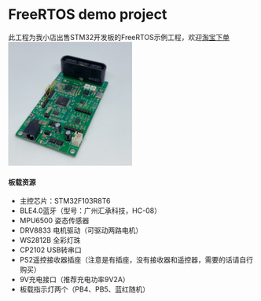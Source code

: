 # FreeRTOS demo project
此工程为我小店出售STM32开发板的FreeRTOS示例工程，欢迎[淘宝下单](https://item.taobao.com/item.htm?spm=a2oq0.12575281.0.0.50111debzrd3BZ&ft=t&id=610374072090)  
<img src="./stm32devboard.jpg" style="width:50%" />  

#### 板载资源  
- 主控芯片：STM32F103R8T6  
- BLE4.0蓝牙（型号：广州汇承科技，HC-08）  
- MPU6500 姿态传感器  
- DRV8833 电机驱动（可驱动两路电机）  
- WS2812B 全彩灯珠  
- CP2102 USB转串口  
- PS2遥控接收器插座（注意是有插座，没有接收器和遥控器，需要的话请自行购买）  
- 9V充电接口（推荐充电功率9V2A）  
- 板载指示灯两个（PB4、PB5、蓝红随机）  

